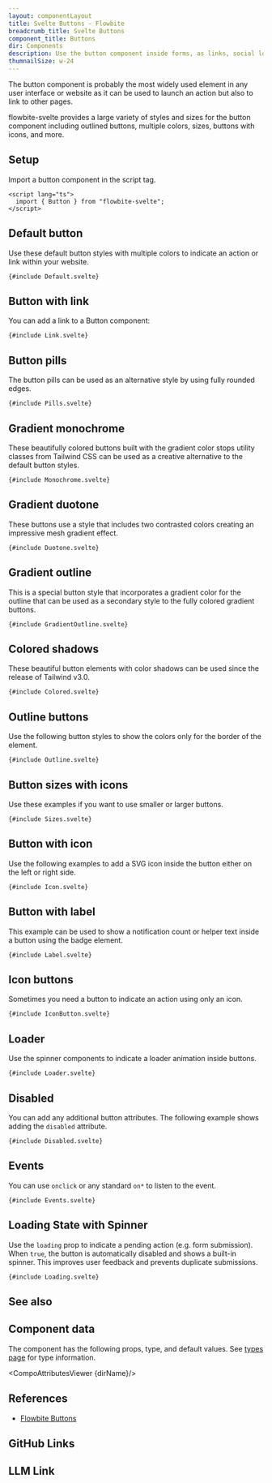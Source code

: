 ```yaml
---
layout: componentLayout
title: Svelte Buttons - Flowbite
breadcrumb_title: Svelte Buttons
component_title: Buttons
dir: Components
description: Use the button component inside forms, as links, social login, payment options with support for multiple styles, colors, sizes, gradients, and shadows
thumnailSize: w-24
---
```


<script lang="ts">
  import { CompoAttributesViewer,  GitHubCompoLinks, toKebabCase, Seealso, LlmLink } from '../../utils'
  import { Badge, P, A } from '$lib'
  const dirName = toKebabCase(component_title)
 
  const relatedLinks = ['/docs/components/buttons','/docs/components/button-group' ,'/docs/components/list-group','/docs/utilities/close-button','/docs/forms/radio#radiobutton' , '/docs/forms/checkbox#checkboxbutton'];
</script>

The button component is probably the most widely used element in any user interface or website as it can be used to launch an action but also to link to other pages.

flowbite-svelte provides a large variety of styles and sizes for the button component including outlined buttons, multiple colors, sizes, buttons with icons, and more.

## Setup

Import a button component in the script tag.

```svelte example hideOutput
<script lang="ts">
  import { Button } from "flowbite-svelte";
</script>
```

## Default button

Use these default button styles with multiple colors to indicate an action or link within your website.

```svelte example class="flex flex-wrap gap-2" hideScript
{#include Default.svelte}
```

## Button with link

You can add a link to a Button component:

```svelte example class="flex justify-center" hideScript hideResponsiveButtons
{#include Link.svelte}
```

## Button pills

The button pills can be used as an alternative style by using fully rounded edges.

```svelte example class="flex flex-wrap gap-2" hideScript hideResponsiveButtons
{#include Pills.svelte}
```

## Gradient monochrome

These beautifully colored buttons built with the gradient color stops utility classes from Tailwind CSS can be used as a creative alternative to the default button styles.

```svelte example class="flex flex-wrap gap-2" hideResponsiveButtons
{#include Monochrome.svelte}
```

## Gradient duotone

These buttons use a style that includes two contrasted colors creating an impressive mesh gradient effect.

```svelte example class="flex flex-wrap gap-2" hideResponsiveButtons
{#include Duotone.svelte}
```

## Gradient outline

This is a special button style that incorporates a gradient color for the outline that can be used as a secondary style to the fully colored gradient buttons.

```svelte example class="flex flex-wrap gap-2" hideResponsiveButtons
{#include GradientOutline.svelte}
```

## Colored shadows

These beautiful button elements with color shadows can be used since the release of Tailwind v3.0.

```svelte example class="flex flex-wrap gap-2" hideResponsiveButtons
{#include Colored.svelte}
```

## Outline buttons

Use the following button styles to show the colors only for the border of the element.

```svelte example class="flex flex-wrap gap-2" hideScript hideResponsiveButtons
{#include Outline.svelte}
```

## Button sizes with icons

Use these examples if you want to use smaller or larger buttons.

```svelte example class="space-y-2" hideScript hideResponsiveButtons
{#include Sizes.svelte}
```

## Button with icon

Use the following examples to add a SVG icon inside the button either on the left or right side.

```svelte example class="flex justify-center gap-2" hideResponsiveButtons
{#include Icon.svelte}
```

## Button with label

This example can be used to show a notification count or helper text inside a button using the badge element.

```svelte example class="flex justify-center gap-2" hideResponsiveButtons
{#include Label.svelte}
```

## Icon buttons

Sometimes you need a button to indicate an action using only an icon.

```svelte example class="flex justify-center gap-2" hideResponsiveButtons
{#include IconButton.svelte}
```

## Loader

Use the spinner components to indicate a loader animation inside buttons.

```svelte example class="flex justify-center gap-2" hideResponsiveButtons
{#include Loader.svelte}
```

## Disabled

You can add any additional button attributes. The following example shows adding the `disabled` attribute.

```svelte example class="flex justify-center gap-2" hideScript hideResponsiveButtons
{#include Disabled.svelte}
```

## Events

You can use `onclick` or any standard `on*` to listen to the event.

```svelte example class="flex justify-center gap-2" hideResponsiveButtons
{#include Events.svelte}
```

## Loading State with Spinner

Use the `loading` prop to indicate a pending action (e.g. form submission). When `true`, the button is automatically disabled and shows a built-in spinner. This improves user feedback and prevents duplicate submissions.

```svelte example class="flex justify-center"
{#include Loading.svelte}
```

## See also

<Seealso links={relatedLinks} />

## Component data

The component has the following props, type, and default values. See [types page](/docs/pages/typescript) for type information.

<CompoAttributesViewer {dirName}/>

## References

- [Flowbite Buttons](https://flowbite.com/docs/components/buttons/)

## GitHub Links

<GitHubCompoLinks />

## LLM Link

<LlmLink />
